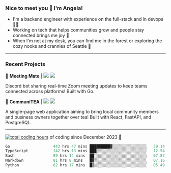 ### Nice to meet you 👋 I'm Angela!

- I'm a backend engineer with experience on the full-stack and in devops 👩‍💻
- Working on tech that helps communities grow and people stay connected brings me joy 🤝
- When I'm not at my desk, you can find me in the forest or exploring the cozy nooks and crannies of Seattle 🧋

---

### Recent Projects

👾 **Meeting Mate** | [![](https://img.shields.io/badge/Code-violet.svg?style=flat-square)](https://github.com/angelajfisher/meeting-mate) [![](https://img.shields.io/badge/Site-violet.svg?style=flat-square)](https://angelajfisher.com/projects/meeting-mate)

Discord bot sharing real-time Zoom meeting updates to keep teams connected across platforms! Built with Go.

🍵 **CommuniTEA** | [![](https://img.shields.io/badge/Code-green.svg?style=flat-square)](https://gitlab.com/angelajfisher/communiTEA) [![](https://img.shields.io/badge/Demo-green.svg?style=flat-square)](https://angelajfisher.gitlab.io/communiTEA/)

A single-page web application aiming to bring local community members and business owners together over tea!  Built with React, FastAPI, and PostgreSQL.

---

<a href="https://wakatime.com/@018c1e94-8745-411f-aea1-f33be044d952"><img src="https://wakatime.com/badge/user/018c1e94-8745-411f-aea1-f33be044d952.svg?style=flat-square" alt="total coding hours" /></a> of coding since December 2023 🌊<br>
<!--START_SECTION:waka-->

```go
Go                   443 hrs 47 mins █████████▓░░░░░░░░░░░░░░░   39.14 %
TypeScript           142 hrs 13 mins ███░░░░░░░░░░░░░░░░░░░░░░   12.54 %
Bash                 89 hrs 14 mins  ██░░░░░░░░░░░░░░░░░░░░░░░   07.87 %
Markdown             81 hrs 8 mins   █▓░░░░░░░░░░░░░░░░░░░░░░░   07.16 %
Python               62 hrs 17 mins  █▒░░░░░░░░░░░░░░░░░░░░░░░   05.49 %
```

<!--END_SECTION:waka--> 
